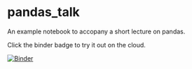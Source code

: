 # pandas_talk
An example notebook to accopany a short lecture on pandas. 

Click the binder badge to try it out on the cloud.

[![Binder](https://mybinder.org/badge_logo.svg)](https://mybinder.org/v2/gh/lkilcommons/pandas_talk/HEAD?filepath=SSIESPassCheck.ipynb)
